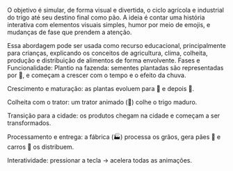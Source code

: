 O objetivo é simular, de forma visual e divertida, o ciclo agrícola e industrial do trigo até seu destino final como pão. A ideia é contar uma história interativa com elementos visuais simples, humor por meio de emojis, e mudanças de fase que prendem a atenção.

Essa abordagem pode ser usada como recurso educacional, principalmente para crianças, explicando os conceitos de agricultura, clima, colheita, produção e distribuição de alimentos de forma envolvente.
Fases e Funcionalidade:
Plantio na fazenda: sementes plantadas são representadas por 🌱, e começam a crescer com o tempo e o efeito da chuva.

Crescimento e maturação: as plantas evoluem para 🌿 e depois 🌾.

Colheita com o trator: um trator animado (🚜) colhe o trigo maduro.

Transição para a cidade: os produtos chegam na cidade e começam a ser transformados.

Processamento e entrega: a fábrica (🏭) processa os grãos, gera pães 🍞 e carros 🚗 os distribuem.

Interatividade: pressionar a tecla → acelera todas as animações.
